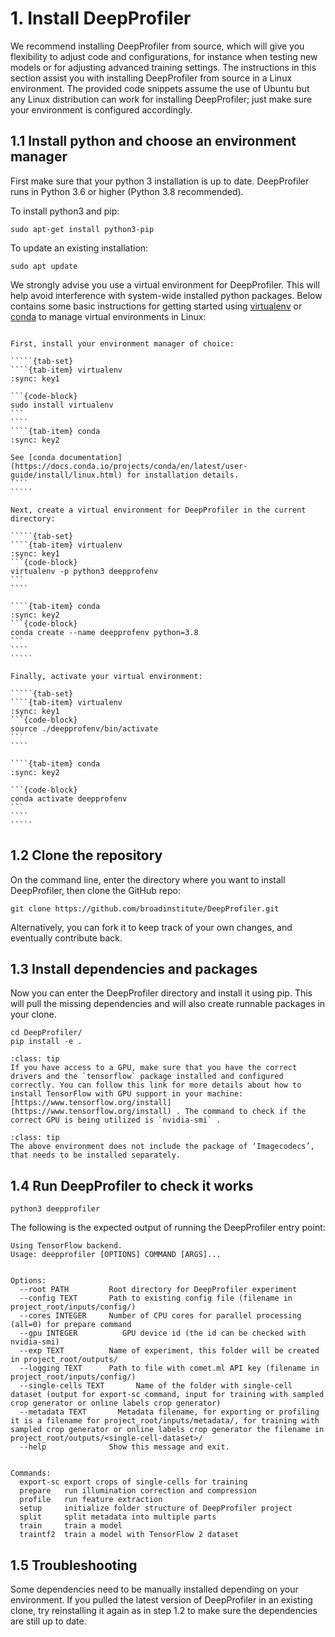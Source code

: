 # 1. Install DeepProfiler

We recommend installing DeepProfiler from source, which will give you flexibility to adjust code and configurations, for instance when testing new models or for adjusting advanced training settings. The instructions in this section assist you with installing DeepProfiler from source in a Linux environment. The provided code snippets assume the use of Ubuntu but any Linux distribution can work for installing DeepProfiler; just make sure your environment is configured accordingly.

## **1.1 Install python and choose an environment manager**

First make sure that your python 3 installation is up to date. DeepProfiler runs in Python 3.6 or higher (Python 3.8 recommended).

To install python3 and pip:
```{code-block}
sudo apt-get install python3-pip
```

To update an existing installation:
```{code-block}
sudo apt update
```

We strongly advise you use a virtual environment for DeepProfiler. This will help avoid interference with system-wide installed python packages. Below contains some basic instructions for getting started using [virtualenv](https://pypi.org/project/virtualenv/) or [conda](https://docs.conda.io/projects/conda/en/latest/user-guide/install/linux.html) to manage virtual environments in Linux:

``````{dropdown} **Virtual environment quickstart instructions**

First, install your environment manager of choice:

`````{tab-set}
````{tab-item} virtualenv
:sync: key1

```{code-block}
sudo install virtualenv
```
````
````{tab-item} conda
:sync: key2

See [conda documentation](https://docs.conda.io/projects/conda/en/latest/user-guide/install/linux.html) for installation details.
````
`````

Next, create a virtual environment for DeepProfiler in the current directory:

`````{tab-set}
````{tab-item} virtualenv
:sync: key1
```{code-block}
virtualenv -p python3 deepprofenv
```
````

````{tab-item} conda
:sync: key2
```{code-block}
conda create --name deepprofenv python=3.8 
```
````
`````

Finally, activate your virtual environment: 

`````{tab-set}
````{tab-item} virtualenv
:sync: key1
```{code-block}
source ./deepprofenv/bin/activate
```
````

````{tab-item} conda
:sync: key2

```{code-block}
conda activate deepprofenv
```
````
`````
``````


## **1.2 Clone the repository**

On the command line, enter the directory where you want to install DeepProfiler, then clone the GitHub repo:

```
git clone https://github.com/broadinstitute/DeepProfiler.git
```
Alternatively, you can fork it to keep track of your own changes, and eventually contribute back.


## **1.3 Install dependencies and packages**

Now you can enter the DeepProfiler directory and install it using pip. This will pull the missing dependencies and will also create runnable packages in your clone.
```
cd DeepProfiler/
pip install -e .
```

```{admonition} Note
:class: tip
If you have access to a GPU, make sure that you have the correct drivers and the `tensorflow` package installed and configured correctly. You can follow this link for more details about how to install TensorFlow with GPU support in your machine: [https://www.tensorflow.org/install](https://www.tensorflow.org/install) . The command to check if the correct GPU is being utilized is `nvidia-smi` .
```

```{admonition} Note
:class: tip
The above environment does not include the package of ‘Imagecodecs’, that needs to be installed separately.
```

## **1.4 Run DeepProfiler to check it works**

```
python3 deepprofiler
```
The following is the expected output of running the DeepProfiler entry point:

```
Using TensorFlow backend.
Usage: deepprofiler [OPTIONS] COMMAND [ARGS]...


Options:
  --root PATH         Root directory for DeepProfiler experiment
  --config TEXT       Path to existing config file (filename in project_root/inputs/config/)
  --cores INTEGER     Number of CPU cores for parallel processing (all=0) for prepare command
  --gpu INTEGER          GPU device id (the id can be checked with nvidia-smi)
  --exp TEXT          Name of experiment, this folder will be created in project_root/outputs/
  --logging TEXT      Path to file with comet.ml API key (filename in project_root/inputs/config/)
  --single-cells TEXT       Name of the folder with single-cell dataset (output for export-sc command, input for training with sampled crop generator or online labels crop generator)
  --metadata TEXT	    Metadata filename, for exporting or profiling it is a filename for project_root/inputs/metadata/, for training with sampled crop generator or online labels crop generator the filename in project_root/outputs/<single-cell-dataset>/
  --help              Show this message and exit.


Commands:
  export-sc export crops of single-cells for training
  prepare   run illumination correction and compression
  profile   run feature extraction
  setup     initialize folder structure of DeepProfiler project
  split     split metadata into multiple parts
  train     train a model
  traintf2  train a model with TensorFlow 2 dataset
```

## **1.5 Troubleshooting**

Some dependencies need to be manually installed depending on your environment. If you pulled the latest version of DeepProfiler in an existing clone, try reinstalling it again as in step 1.2 to make sure the dependencies are still up to date.

